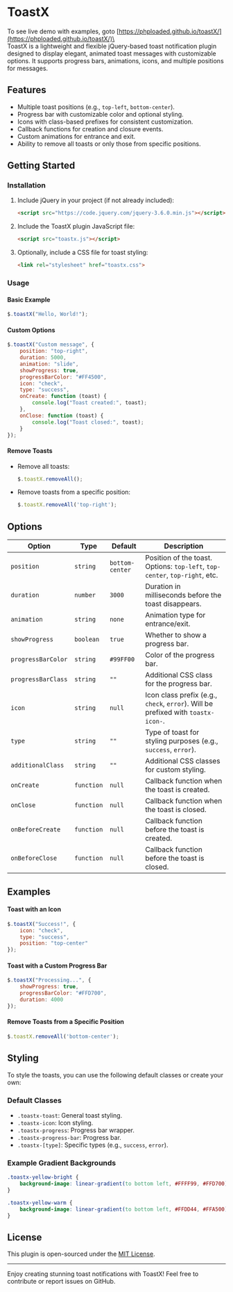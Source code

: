 # ToastX

To see live demo with examples, goto [https://phploaded.github.io/toastX/](https://phploaded.github.io/toastX/)\
\
ToastX is a lightweight and flexible jQuery-based toast notification plugin designed to display elegant, animated toast messages with customizable options. It supports progress bars, animations, icons, and multiple positions for messages.

## Features

- Multiple toast positions (e.g., `top-left`, `bottom-center`).
- Progress bar with customizable color and optional styling.
- Icons with class-based prefixes for consistent customization.
- Callback functions for creation and closure events.
- Custom animations for entrance and exit.
- Ability to remove all toasts or only those from specific positions.

## Getting Started

### Installation

1. Include jQuery in your project (if not already included):

   ```html
   <script src="https://code.jquery.com/jquery-3.6.0.min.js"></script>
   ```

2. Include the ToastX plugin JavaScript file:

   ```html
   <script src="toastx.js"></script>
   ```

3. Optionally, include a CSS file for toast styling:

   ```html
   <link rel="stylesheet" href="toastx.css">
   ```

### Usage

#### Basic Example

```javascript
$.toastX("Hello, World!");
```

#### Custom Options

```javascript
$.toastX("Custom message", {
    position: "top-right",
    duration: 5000,
    animation: "slide",
    showProgress: true,
    progressBarColor: "#FF4500",
    icon: "check",
    type: "success",
    onCreate: function (toast) {
        console.log("Toast created:", toast);
    },
    onClose: function (toast) {
        console.log("Toast closed:", toast);
    }
});
```

#### Remove Toasts

- Remove all toasts:
  ```javascript
  $.toastX.removeAll();
  ```
- Remove toasts from a specific position:
  ```javascript
  $.toastX.removeAll('top-right');
  ```

## Options

| Option             | Type       | Default         | Description                                                                       |
| ------------------ | ---------- | --------------- | --------------------------------------------------------------------------------- |
| `position`         | `string`   | `bottom-center` | Position of the toast. Options: `top-left`, `top-center`, `top-right`, etc.       |
| `duration`         | `number`   | `3000`          | Duration in milliseconds before the toast disappears.                             |
| `animation`        | `string`   | `none`          | Animation type for entrance/exit.                                                 |
| `showProgress`     | `boolean`  | `true`          | Whether to show a progress bar.                                                   |
| `progressBarColor` | `string`   | `#99FF00`       | Color of the progress bar.                                                        |
| `progressBarClass` | `string`   | `""`            | Additional CSS class for the progress bar.                                        |
| `icon`             | `string`   | `null`          | Icon class prefix (e.g., `check`, `error`). Will be prefixed with `toastx-icon-`. |
| `type`             | `string`   | `""`            | Type of toast for styling purposes (e.g., `success`, `error`).                    |
| `additionalClass`  | `string`   | `""`            | Additional CSS classes for custom styling.                                        |
| `onCreate`         | `function` | `null`          | Callback function when the toast is created.                                      |
| `onClose`          | `function` | `null`          | Callback function when the toast is closed.                                       |
| `onBeforeCreate`   | `function` | `null`          | Callback function before the toast is created.                                    |
| `onBeforeClose`    | `function` | `null`          | Callback function before the toast is closed.                                     |

## Examples

#### Toast with an Icon

```javascript
$.toastX("Success!", {
    icon: "check",
    type: "success",
    position: "top-center"
});
```

#### Toast with a Custom Progress Bar

```javascript
$.toastX("Processing...", {
    showProgress: true,
    progressBarColor: "#FFD700",
    duration: 4000
});
```

#### Remove Toasts from a Specific Position

```javascript
$.toastX.removeAll('bottom-center');
```

## Styling

To style the toasts, you can use the following default classes or create your own:

### Default Classes

- `.toastx-toast`: General toast styling.
- `.toastx-icon`: Icon styling.
- `.toastx-progress`: Progress bar wrapper.
- `.toastx-progress-bar`: Progress bar.
- `.toastx-[type]`: Specific types (e.g., `success`, `error`).

### Example Gradient Backgrounds

```css
.toastx-yellow-bright {
    background-image: linear-gradient(to bottom left, #FFFF99, #FFD700);
}

.toastx-yellow-warm {
    background-image: linear-gradient(to bottom left, #FFDD44, #FFA500);
}
```

## License

This plugin is open-sourced under the [MIT License](LICENSE).

---

Enjoy creating stunning toast notifications with ToastX! Feel free to contribute or report issues on GitHub.

